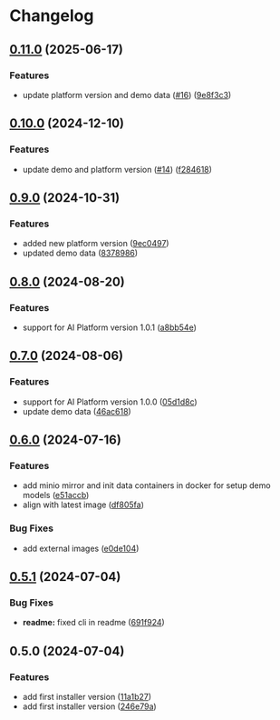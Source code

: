 # Changelog

## [0.11.0](https://github.com/radicalbit/radicalbit-ai-monitoring-installer/compare/v0.10.0...v0.11.0) (2025-06-17)


### Features

* update platform version and demo data ([#16](https://github.com/radicalbit/radicalbit-ai-monitoring-installer/issues/16)) ([9e8f3c3](https://github.com/radicalbit/radicalbit-ai-monitoring-installer/commit/9e8f3c38680663ee3d3dd2e157595951a43cd75f))

## [0.10.0](https://github.com/radicalbit/radicalbit-ai-monitoring-installer/compare/v0.9.0...v0.10.0) (2024-12-10)


### Features

* update demo and platform version ([#14](https://github.com/radicalbit/radicalbit-ai-monitoring-installer/issues/14)) ([f284618](https://github.com/radicalbit/radicalbit-ai-monitoring-installer/commit/f284618fffc4e8228d961835bfaced1b9a85ece0))

## [0.9.0](https://github.com/radicalbit/radicalbit-ai-monitoring-installer/compare/v0.8.0...v0.9.0) (2024-10-31)


### Features

* added new platform version ([9ec0497](https://github.com/radicalbit/radicalbit-ai-monitoring-installer/commit/9ec04979908d90c6ed0e420d248ab800882ff899))
* updated demo data ([8378986](https://github.com/radicalbit/radicalbit-ai-monitoring-installer/commit/83789867bd5d67fcb00bf216d53a531adafa0595))

## [0.8.0](https://github.com/radicalbit/radicalbit-ai-monitoring-installer/compare/v0.7.0...v0.8.0) (2024-08-20)


### Features

* support for AI Platform version 1.0.1 ([a8bb54e](https://github.com/radicalbit/radicalbit-ai-monitoring-installer/commit/a8bb54e8a1266b36c6a3f9de37c5a04f4280f042))

## [0.7.0](https://github.com/radicalbit/radicalbit-ai-monitoring-installer/compare/v0.6.0...v0.7.0) (2024-08-06)


### Features

* support for AI Platform version 1.0.0 ([05d1d8c](https://github.com/radicalbit/radicalbit-ai-monitoring-installer/commit/05d1d8c09bb308b0e0fb42857c639845def3657f))
* update demo data ([46ac618](https://github.com/radicalbit/radicalbit-ai-monitoring-installer/commit/46ac618308437805e054c784fb28630a5eee44df))

## [0.6.0](https://github.com/radicalbit/radicalbit-ai-monitoring-installer/compare/v0.5.1...v0.6.0) (2024-07-16)


### Features

* add minio mirror and init data containers in docker for setup demo models ([e51accb](https://github.com/radicalbit/radicalbit-ai-monitoring-installer/commit/e51accb2570ab6e113827123c776615462cb5752))
* align with latest image ([df805fa](https://github.com/radicalbit/radicalbit-ai-monitoring-installer/commit/df805fa39d2487de3f6fe4666742e18c7f5ef8b6))


### Bug Fixes

* add external images ([e0de104](https://github.com/radicalbit/radicalbit-ai-monitoring-installer/commit/e0de104b0a3c0915c6cbe75e7eb5d1efc79410b3))

## [0.5.1](https://github.com/radicalbit/radicalbit-ai-monitoring-installer/compare/v0.5.0...v0.5.1) (2024-07-04)


### Bug Fixes

* **readme:** fixed cli in readme ([691f924](https://github.com/radicalbit/radicalbit-ai-monitoring-installer/commit/691f92491812b4d0d065d96c9a5a567b45919afd))

## 0.5.0 (2024-07-04)

### Features

* add first installer version ([11a1b27](https://github.com/radicalbit/radicalbit-ai-monitoring-installer/commit/11a1b27d7668e97f2688b64c5239d5c0b486c886))
* add first installer version ([246e79a](https://github.com/radicalbit/radicalbit-ai-monitoring-installer/commit/246e79a09f486b9d2b9e37ef10565710e0f913de))
